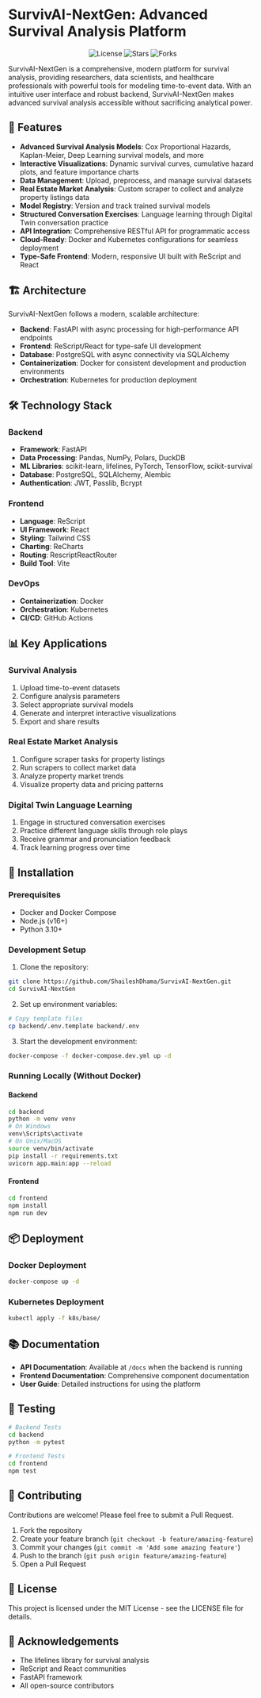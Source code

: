 # SurvivAI-NextGen: Advanced Survival Analysis Platform

<p align="center">
  <img src="https://img.shields.io/github/license/ShaileshDhama/SurvivAI-NextGen" alt="License">
  <img src="https://img.shields.io/github/stars/ShaileshDhama/SurvivAI-NextGen" alt="Stars">
  <img src="https://img.shields.io/github/forks/ShaileshDhama/SurvivAI-NextGen" alt="Forks">
</p>

SurvivAI-NextGen is a comprehensive, modern platform for survival analysis, providing researchers, data scientists, and healthcare professionals with powerful tools for modeling time-to-event data. With an intuitive user interface and robust backend, SurvivAI-NextGen makes advanced survival analysis accessible without sacrificing analytical power.

## 🚀 Features

- **Advanced Survival Analysis Models**: Cox Proportional Hazards, Kaplan-Meier, Deep Learning survival models, and more
- **Interactive Visualizations**: Dynamic survival curves, cumulative hazard plots, and feature importance charts
- **Data Management**: Upload, preprocess, and manage survival datasets
- **Real Estate Market Analysis**: Custom scraper to collect and analyze property listings data
- **Model Registry**: Version and track trained survival models
- **Structured Conversation Exercises**: Language learning through Digital Twin conversation practice
- **API Integration**: Comprehensive RESTful API for programmatic access
- **Cloud-Ready**: Docker and Kubernetes configurations for seamless deployment
- **Type-Safe Frontend**: Modern, responsive UI built with ReScript and React

## 🏗️ Architecture

SurvivAI-NextGen follows a modern, scalable architecture:

- **Backend**: FastAPI with async processing for high-performance API endpoints
- **Frontend**: ReScript/React for type-safe UI development
- **Database**: PostgreSQL with async connectivity via SQLAlchemy
- **Containerization**: Docker for consistent development and production environments
- **Orchestration**: Kubernetes for production deployment

## 🛠️ Technology Stack

### Backend
- **Framework**: FastAPI
- **Data Processing**: Pandas, NumPy, Polars, DuckDB
- **ML Libraries**: scikit-learn, lifelines, PyTorch, TensorFlow, scikit-survival
- **Database**: PostgreSQL, SQLAlchemy, Alembic
- **Authentication**: JWT, Passlib, Bcrypt

### Frontend
- **Language**: ReScript
- **UI Framework**: React
- **Styling**: Tailwind CSS
- **Charting**: ReCharts
- **Routing**: RescriptReactRouter
- **Build Tool**: Vite

### DevOps
- **Containerization**: Docker
- **Orchestration**: Kubernetes
- **CI/CD**: GitHub Actions

## 📊 Key Applications

### Survival Analysis
1. Upload time-to-event datasets
2. Configure analysis parameters
3. Select appropriate survival models
4. Generate and interpret interactive visualizations
5. Export and share results

### Real Estate Market Analysis
1. Configure scraper tasks for property listings
2. Run scrapers to collect market data
3. Analyze property market trends
4. Visualize property data and pricing patterns

### Digital Twin Language Learning
1. Engage in structured conversation exercises
2. Practice different language skills through role plays
3. Receive grammar and pronunciation feedback
4. Track learning progress over time

## 🔧 Installation

### Prerequisites
- Docker and Docker Compose
- Node.js (v16+)
- Python 3.10+

### Development Setup

1. Clone the repository:
```bash
git clone https://github.com/ShaileshDhama/SurvivAI-NextGen.git
cd SurvivAI-NextGen
```

2. Set up environment variables:
```bash
# Copy template files
cp backend/.env.template backend/.env
```

3. Start the development environment:
```bash
docker-compose -f docker-compose.dev.yml up -d
```

### Running Locally (Without Docker)

#### Backend
```bash
cd backend
python -m venv venv
# On Windows
venv\Scripts\activate
# On Unix/MacOS
source venv/bin/activate
pip install -r requirements.txt
uvicorn app.main:app --reload
```

#### Frontend
```bash
cd frontend
npm install
npm run dev
```

## 📦 Deployment

### Docker Deployment
```bash
docker-compose up -d
```

### Kubernetes Deployment
```bash
kubectl apply -f k8s/base/
```

## 📚 Documentation

- **API Documentation**: Available at `/docs` when the backend is running
- **Frontend Documentation**: Comprehensive component documentation
- **User Guide**: Detailed instructions for using the platform

## 🧪 Testing

```bash
# Backend Tests
cd backend
python -m pytest

# Frontend Tests
cd frontend
npm test
```

## 👥 Contributing

Contributions are welcome! Please feel free to submit a Pull Request.

1. Fork the repository
2. Create your feature branch (`git checkout -b feature/amazing-feature`)
3. Commit your changes (`git commit -m 'Add some amazing feature'`)
4. Push to the branch (`git push origin feature/amazing-feature`)
5. Open a Pull Request

## 📄 License

This project is licensed under the MIT License - see the LICENSE file for details.

## 🙏 Acknowledgements

- The lifelines library for survival analysis
- ReScript and React communities
- FastAPI framework
- All open-source contributors
